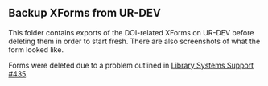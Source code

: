 ## Backup XForms from UR-DEV
This folder contains exports of the DOI-related XForms on UR-DEV before deleting them in order to start fresh. There are also screenshots of what the form looked like.

Forms were deleted due to a problem outlined in [Library Systems Support #435](https://github.com/isdapps/library-systems-support/issues/435).
